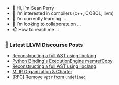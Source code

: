 - 👋 Hi, I’m Sean Perry
- 👀 I’m interested in compilers (c++, COBOL, llvm)
- 🌱 I’m currently learning ...
- 💞️ I’m looking to collaborate on ...
- 📫 How to reach me ...

<!---
s66perry/s66perry is a ✨ special ✨ repository because its `README.md` (this file) appears on your GitHub profile.
You can click the Preview link to take a look at your changes.
--->
### 📕 Latest LLVM Discourse Posts

<!-- DISCOURSE-LLVM:START -->
- [Reconstructing a full AST using libclang](https://discourse.llvm.org/t/reconstructing-a-full-ast-using-libclang/84352#post_2)
- [Python Binding&#39;s ExecutionEngine memrefCopy](https://discourse.llvm.org/t/python-bindings-executionengine-memrefcopy/84349#post_3)
- [Reconstructing a full AST using libclang](https://discourse.llvm.org/t/reconstructing-a-full-ast-using-libclang/84352#post_1)
- [MLIR Organization &amp; Charter](https://discourse.llvm.org/t/mlir-organization-charter/84118#post_16)
- [[RFC] Remove `vptr` from `undefined`](https://discourse.llvm.org/t/rfc-remove-vptr-from-undefined/83830#post_6)
<!-- DISCOURSE-LLVM:END -->
